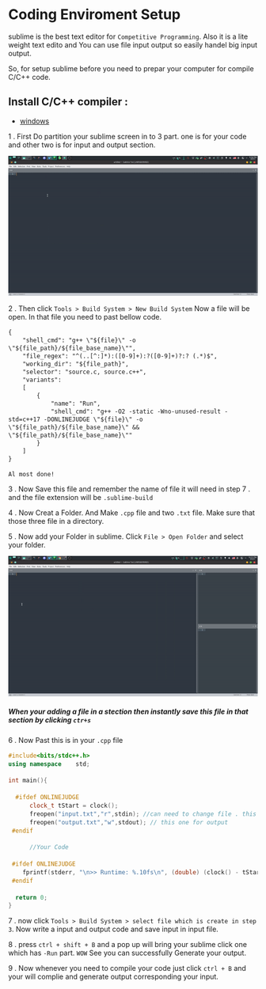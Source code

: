 # Coding Enviroment Setup

sublime is the best text editor for `Competitive Programming`.  Also it is a lite weight text edito and You can use file input output so easily handel big input output.

So, for setup sublime before you need to prepar your computer for compile C/C++ code.
 ## Install C/C++ compiler :

- [windows](https://youtu.be/hCLIDph7-mU)

1 . First Do partition your sublime screen in to 3 part. one is for your code and other two is for input and output section.

![Image of Sublime partition](https://raw.githubusercontent.com/anikakash/Sports-Programming/9e5cf4aee0fe33c4ef09d9b924baff67d1b7bc9d/Lib/pic/sbset.gif)

2 . Then click `Tools > Build System > New Build System` Now a file will be open. In that file you need to past bellow code.
```
{
	"shell_cmd": "g++ \"${file}\" -o \"${file_path}/${file_base_name}\"",
	"file_regex": "^(..[^:]*):([0-9]+):?([0-9]+)?:? (.*)$",
	"working_dir": "${file_path}",
	"selector": "source.c, source.c++",
	"variants":
	[
		{
			"name": "Run",
			"shell_cmd": "g++ -O2 -static -Wno-unused-result -std=c++17 -DONLINEJUDGE \"${file}\" -o \"${file_path}/${file_base_name}\" && \"${file_path}/${file_base_name}\""
		}
	]
}

```
`Al most done!`

3 . Now Save this file and remember the name of file it will need in step 7 . and the file extension will be `.sublime-build`

4 . Now Creat a Folder. And Make `.cpp` file and two `.txt` file. Make sure that those three file in a directory.

5 . Now add your Folder in sublime. Click `File > Open Folder` and select your folder.

![Folder adding](https://raw.githubusercontent.com/anikakash/Sports-Programming/main/Lib/pic/fileadd.gif)
##### When your adding a file in a stection then instantly save this file in that section by clicking `ctr+s`

 6 .  Now Past this is in your `.cpp` file

 ```cpp
 #include<bits/stdc++.h>
using namespace    std;

int main(){

   #ifdef ONLINEJUDGE
       clock_t tStart = clock();
       freopen("input.txt","r",stdin); //can need to change file . this one for taking input
       freopen("output.txt","w",stdout); // this one for output
  #endif

       //Your Code

  #ifdef ONLINEJUDGE
     fprintf(stderr, "\n>> Runtime: %.10fs\n", (double) (clock() - tStart) / CLOCKS_PER_SEC); // this line gives your code runtime
  #endif

   return 0;
}
 ```

7 . now click `Tools > Build System > select file which is create in step 3`. Now write a input and output code and save input in input file.

8 . press `ctrl + shift + B` and a pop up will bring your sublime click one which has `-Run` part. `WOW` See you can successfully Generate your output.

9 . Now whenever you need to compile your code just click `ctrl + B` and your will complie and generate output corresponding your input.

